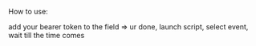 How to use:

add your bearer token to the field => ur done, launch script, select event, wait till the time comes
